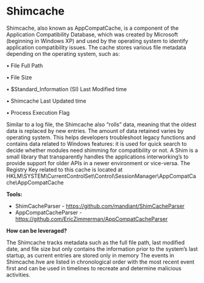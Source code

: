 # Shimcache

Shimcache, also known as AppCompatCache, is a component of the Application Compatibility Database, which was created by Microsoft (beginning in Windows XP) and used by the operating system to identify application compatibility issues.
The cache stores various file metadata depending on the operating system, such as:

•	File Full Path

•	File Size

•	$Standard_Information (SI) Last Modified time

•	Shimcache Last Updated time

•	Process Execution Flag

Similar to a log file, the Shimcache also “rolls” data, meaning that the oldest data is replaced by new entries.
The amount of data retained varies by operating system.
This helps developers troubleshoot legacy functions and contains data related to Windows features: it is used for quick search to decide whether modules need shimming for compatibility or not.
A Shim is a small library that transparently handles the applications interworking’s to provide support for older APIs in a newer environment or vice-versa.
The Registry Key related to this cache is located at
HKLM\SYSTEM\CurrentControlSet\Control\SessionManager\AppCompatCache\AppCompatCache

**Tools:**

- ShimCacheParser - https://github.com/mandiant/ShimCacheParser
- AppCompatCacheParser  - https://github.com/EricZimmerman/AppCompatCacheParser

**How can be leveraged?**

The Shimcache tracks metadata such as the full file path, last modified date, and file size but only contains the information prior to the system’s last startup, as current entries are stored only in memory
The events in Shimcache.hve are listed in chronological order with the most
recent event first and can be used in timelines to recreate and determine malicious activities.
